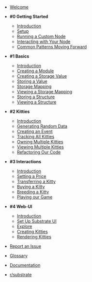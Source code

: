 
- [Welcome](/)

- **#0 Getting Started**

    - [Introduction](0/introduction.md)
    - [Setup](0/setup.md)
    - [Running a Custom Node](0/running-a-custom-node.md)
    - [Interacting with Your Node](0/interacting-with-your-node.md)
    - [Common Patterns Moving Forward](0/common-patterns-moving-forward.md)

- **#1 Basics**

    - [Introduction](1/introduction.md)
    - [Creating a Module](1/creating-a-module.md)
    - [Creating a Storage Value](1/creating-a-storage-value.md)
    - [Storing a Value](1/storing-a-value.md)
    - [Storage Mapping](1/storage-mapping.md)
    - [Viewing a Storage Mapping](1/viewing-a-storage-mapping.md)
    - [Storing a Structure](1/storing-a-structure.md)
    - [Viewing a Structure](1/viewing-a-structure.md)

- **#2 Kitties**

    - [Introduction](2/introduction.md)
    - [Generating Random Data](2/generating-random-data.md)
    - [Creating an Event](2/creating-an-event.md)
    - [Tracking All Kitties](2/tracking-all-kitties.md)
    - [Owning Multiple Kitties](2/owning-multiple-kitties.md)
    - [Viewing Multiple Kitties](2/viewing-multiple-kitties.md)
    - [Refactoring Our Code](2/refactoring-our-code.md)

- **#3 Interactions**

    - [Introduction](3/introduction.md)
    - [Setting a Price](3/setting-a-price.md)
    - [Transferring a Kitty](3/transferring-a-kitty.md)
    - [Buying a Kitty](3/buying-a-kitty.md)
    - [Breeding a Kitty](3/breeding-a-kitty.md)
    - [Playing our Game](3/playing-our-game.md)

- **#4 Web-UI**

    - [Introduction](4/introduction.md)
    - [Set Up Substrate UI](4/set-up-substrate-ui.md)
    - [Explore](4/explore.md)
    - [Creating Kitties](4/creating-kitties.md)
    - [Rendering Kitties](4/rendering-kitties.md)

- [Report an Issue](https://github.com/shawntabrizi/substrate-collectables-workshop/issues)
- [Glossary](https://docs.substrate.dev/docs/glossary)
- [Documentation](https://docs.substrate.dev/docs)
- [r/substrate](https://www.reddit.com/r/substrate)
